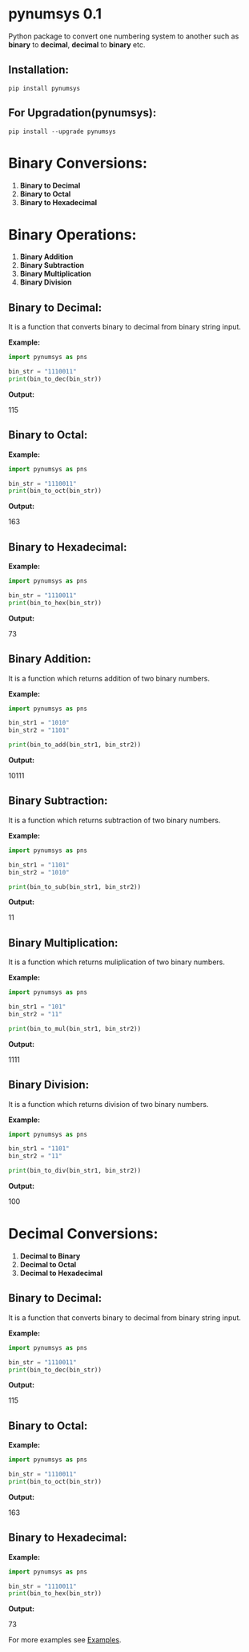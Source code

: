# pynumsys 0.1
Python package to convert one numbering system to another such as **binary** to **decimal**, **decimal** to **binary** etc.


## Installation:
```nano
pip install pynumsys
```

## For Upgradation(pynumsys):
```nano
pip install --upgrade pynumsys
```

# Binary Conversions:

1) **Binary to Decimal**
2) **Binary to Octal**
3) **Binary to Hexadecimal**

# Binary Operations:
1) **Binary Addition**
2) **Binary Subtraction**
3) **Binary Multiplication**
4) **Binary Division**

## Binary to Decimal:
It is a function that converts binary to decimal from binary string input.

**Example:**

```py
import pynumsys as pns

bin_str = "1110011"
print(bin_to_dec(bin_str))
```

**Output:**

115

## Binary to Octal:

**Example:**

```py
import pynumsys as pns

bin_str = "1110011"
print(bin_to_oct(bin_str))
```

**Output:**

163

## Binary to Hexadecimal:

**Example:**

```py
import pynumsys as pns

bin_str = "1110011"
print(bin_to_hex(bin_str))
```

**Output:**

73

## Binary Addition:
It is a function which returns addition of two binary numbers.

**Example:**

```py
import pynumsys as pns

bin_str1 = "1010"
bin_str2 = "1101"

print(bin_to_add(bin_str1, bin_str2))
```

**Output:**

10111

## Binary Subtraction:
It is a function which returns subtraction of two binary numbers.

**Example:**

```py
import pynumsys as pns

bin_str1 = "1101"
bin_str2 = "1010"

print(bin_to_sub(bin_str1, bin_str2))
```

**Output:**

11

## Binary Multiplication:
It is a function which returns muliplication of two binary numbers.

**Example:**

```py
import pynumsys as pns

bin_str1 = "101"
bin_str2 = "11"

print(bin_to_mul(bin_str1, bin_str2))
```

**Output:**

1111

## Binary Division:
It is a function which returns division of two binary numbers. 

**Example:**

```py
import pynumsys as pns

bin_str1 = "1101"
bin_str2 = "11"

print(bin_to_div(bin_str1, bin_str2))
```

**Output:**

100

# Decimal Conversions:

1) **Decimal to Binary**
2) **Decimal to Octal**
3) **Decimal to Hexadecimal**

## Binary to Decimal:
It is a function that converts binary to decimal from binary string input.

**Example:**

```py
import pynumsys as pns

bin_str = "1110011"
print(bin_to_dec(bin_str))
```

**Output:**

115

## Binary to Octal:

**Example:**

```py
import pynumsys as pns

bin_str = "1110011"
print(bin_to_oct(bin_str))
```

**Output:**

163

## Binary to Hexadecimal:

**Example:**

```py
import pynumsys as pns

bin_str = "1110011"
print(bin_to_hex(bin_str))
```

**Output:**

73

For more examples see [Examples](https://github.com/roshaan555/pynumsys/blob/main/Examples "Examples of funcions of pynumsys").


